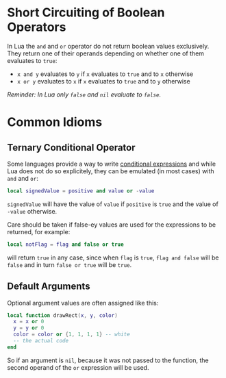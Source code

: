 # Short Circuiting of Boolean Operators
In Lua the `and` and `or` operator do not return boolean values exclusively. They return one of their operands depending on whether one of them evaluates to `true`:
* `x and y` evaluates to `y` if `x` evaluates to `true` and to `x` otherwise
* `x or y` evaluates to `x` if `x` evaluates to `true` and to `y` otherwise

*Reminder: In Lua only `false` and `nil` evaluate to `false`.*

# Common Idioms
## Ternary Conditional Operator
Some languages provide a way to write [conditional expressions](https://en.wikipedia.org/wiki/%3F:) and while Lua does not do so explicitely, they can be emulated (in most cases) with `and` and `or`:
```lua
local signedValue = positive and value or -value
```
`signedValue` will have the value of `value` if `positive` is `true` and the value of `-value` otherwise.

Care should be taken if false-ey values are used for the expressions to be returned, for example:
```lua
local notFlag = flag and false or true
```
will return `true` in any case, since when `flag` is `true`, `flag and false` will be `false` and in turn `false or true` will be `true`.

## Default Arguments
Optional argument values are often assigned like this:
```lua
local function drawRect(x, y, color)
  x = x or 0
  y = y or 0
  color = color or {1, 1, 1, 1} -- white
  -- the actual code
end 
```
So if an argument is `nil`, because it was not passed to the function, the second operand of the `or` expression will be used.
